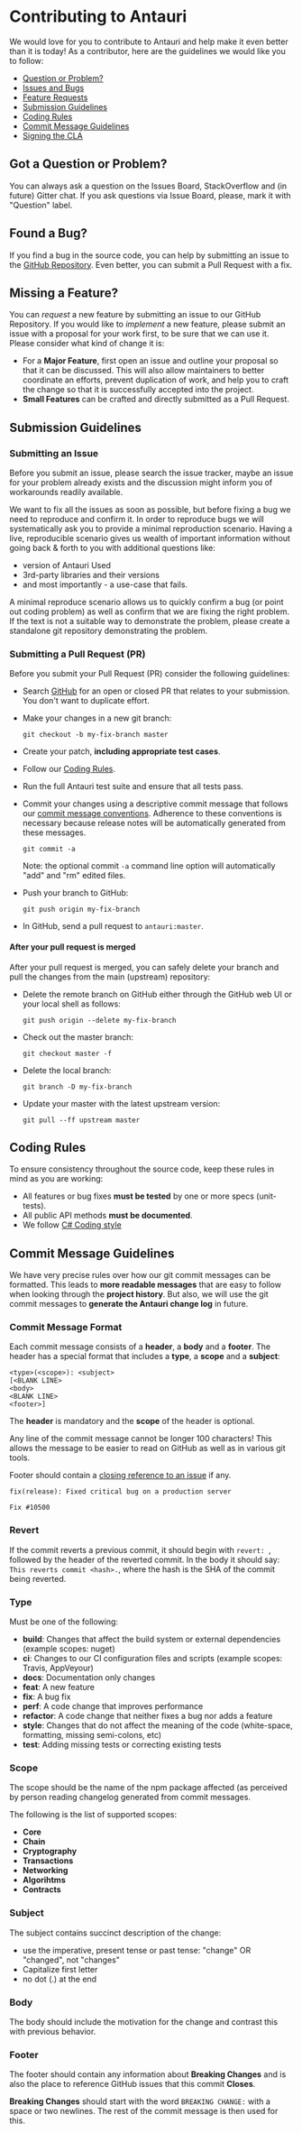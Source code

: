 # Contributing to Antauri

We would love for you to contribute to Antauri and help make it even better than it is
today! As a contributor, here are the guidelines we would like you to follow:

 - [Question or Problem?](#question)
 - [Issues and Bugs](#issue)
 - [Feature Requests](#feature)
 - [Submission Guidelines](#submit)
 - [Coding Rules](#rules)
 - [Commit Message Guidelines](#commit)
 - [Signing the CLA](#cla)

## <a name="question"></a> Got a Question or Problem?

You can always ask a question on the Issues Board, StackOverflow and (in future) Gitter chat.
If you ask questions via Issue Board, please, mark it with "Question" label.

## <a name="issue"></a> Found a Bug?
If you find a bug in the source code, you can help by
submitting an issue to the [GitHub Repository][github]. Even better, you can
submit a Pull Request with a fix.

## <a name="feature"></a> Missing a Feature?
You can *request* a new feature by submitting an issue to our GitHub
Repository. If you would like to *implement* a new feature, please submit an issue with
a proposal for your work first, to be sure that we can use it.
Please consider what kind of change it is:

* For a **Major Feature**, first open an issue and outline your proposal so that it can be
discussed. This will also allow maintainers to better coordinate an efforts, prevent duplication of work,
and help you to craft the change so that it is successfully accepted into the project.
* **Small Features** can be crafted and directly submitted as a Pull Request.

## <a name="submit"></a> Submission Guidelines

### Submitting an Issue

Before you submit an issue, please search the issue tracker, maybe an issue for your problem already exists and the discussion might inform you of workarounds readily available.

We want to fix all the issues as soon as possible, but before fixing a bug we need to reproduce and confirm it. In order to reproduce bugs we will systematically ask you to provide a minimal reproduction scenario. 
Having a live, reproducible scenario gives us wealth of important information without going back & forth to you with additional questions like:

- version of Antauri Used
- 3rd-party libraries and their versions
- and most importantly - a use-case that fails.

A minimal reproduce scenario allows us to quickly confirm a bug (or point out coding problem) as well as confirm that we are fixing the right problem. 
If the text is not a suitable way to demonstrate the problem, please create a standalone git repository demonstrating the problem.

### Submitting a Pull Request (PR)
Before you submit your Pull Request (PR) consider the following guidelines:

* Search [GitHub](https://github.com/denismaster/antauri/pulls) for an open or closed PR
  that relates to your submission. You don't want to duplicate effort.
* Make your changes in a new git branch:

     ```shell
     git checkout -b my-fix-branch master
     ```

* Create your patch, **including appropriate test cases**.
* Follow our [Coding Rules](#rules).
* Run the full Antauri test suite and ensure that all tests pass.
* Commit your changes using a descriptive commit message that follows our
  [commit message conventions](#commit). Adherence to these conventions
  is necessary because release notes will be automatically generated from these messages.

     ```shell
     git commit -a
     ```
  Note: the optional commit `-a` command line option will automatically "add" and "rm" edited files.

* Push your branch to GitHub:

    ```shell
    git push origin my-fix-branch
    ```

* In GitHub, send a pull request to `antauri:master`.

#### After your pull request is merged

After your pull request is merged, you can safely delete your branch and pull the changes
from the main (upstream) repository:

* Delete the remote branch on GitHub either through the GitHub web UI or your local shell as follows:

    ```shell
    git push origin --delete my-fix-branch
    ```

* Check out the master branch:

    ```shell
    git checkout master -f
    ```

* Delete the local branch:

    ```shell
    git branch -D my-fix-branch
    ```

* Update your master with the latest upstream version:

    ```shell
    git pull --ff upstream master
    ```

## <a name="rules"></a> Coding Rules
To ensure consistency throughout the source code, keep these rules in mind as you are working:

* All features or bug fixes **must be tested** by one or more specs (unit-tests).
* All public API methods **must be documented**. 
* We follow [C# Coding style][cs-style-guide]

## <a name="commit"></a> Commit Message Guidelines

We have very precise rules over how our git commit messages can be formatted.  This leads to **more
readable messages** that are easy to follow when looking through the **project history**.  But also,
we will use the git commit messages to **generate the Antauri change log** in future.

### Commit Message Format
Each commit message consists of a **header**, a **body** and a **footer**.  The header has a special
format that includes a **type**, a **scope** and a **subject**:

```
<type>(<scope>): <subject>
[<BLANK LINE>
<body>
<BLANK LINE>
<footer>]
```

The **header** is mandatory and the **scope** of the header is optional.

Any line of the commit message cannot be longer 100 characters! This allows the message to be easier
to read on GitHub as well as in various git tools.

Footer should contain a [closing reference to an issue](https://help.github.com/articles/closing-issues-via-commit-messages/) if any.

```
fix(release): Fixed critical bug on a production server

Fix #10500
```

### Revert
If the commit reverts a previous commit, it should begin with `revert: `, followed by the header of the reverted commit. In the body it should say: `This reverts commit <hash>.`, where the hash is the SHA of the commit being reverted.

### Type
Must be one of the following:

* **build**: Changes that affect the build system or external dependencies (example scopes: nuget)
* **ci**: Changes to our CI configuration files and scripts (example scopes: Travis, AppVeyour)
* **docs**: Documentation only changes
* **feat**: A new feature
* **fix**: A bug fix
* **perf**: A code change that improves performance
* **refactor**: A code change that neither fixes a bug nor adds a feature
* **style**: Changes that do not affect the meaning of the code (white-space, formatting, missing semi-colons, etc)
* **test**: Adding missing tests or correcting existing tests

### Scope
The scope should be the name of the npm package affected (as perceived by person reading changelog generated from commit messages.

The following is the list of supported scopes:

* **Core**
* **Chain**
* **Cryptography**
* **Transactions**
* **Networking**
* **Algorihtms**
* **Contracts**


### Subject
The subject contains succinct description of the change:

* use the imperative, present tense or past tense: "change" OR "changed", not "changes"
* Capitalize first letter
* no dot (.) at the end

### Body
The body should include the motivation for the change and contrast this with previous behavior.

### Footer
The footer should contain any information about **Breaking Changes** and is also the place to
reference GitHub issues that this commit **Closes**.

**Breaking Changes** should start with the word `BREAKING CHANGE:` with a space or two newlines. The rest of the commit message is then used for this.

[github]: https://github.com/denismaster/antauri
[cs-style-guide]: https://github.com/dotnet/corefx/blob/master/Documentation/coding-guidelines/coding-style.md

